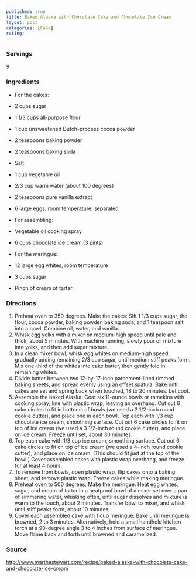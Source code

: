 ```yaml
---
published: true
title: Baked Alaska with Chocolate Cake and Chocolate Ice Cream
layout: post
categories: [Cake]
rating: 
---
```

### Servings
9

### Ingredients
- For the cakes:
- 2 cups sugar
- 1 1/3 cups all-purpose flour
- 1 cup unsweetened Dutch-process cocoa powder
- 2 teaspoons baking powder
- 2 teaspoons baking soda
- Salt
- 1 cup vegetable oil
- 2/3 cup warm water (about 100 degrees)
- 2 teaspoons pure vanilla extract
- 6 large eggs, room temperature, separated

- For assembling:
- Vegetable oil cooking spray
- 6 cups chocolate ice cream (3 pints)

- For the meringue:
- 12 large egg whites, room temperature
- 3 cups sugar
- Pinch of cream of tartar




### Directions
1. Preheat oven to 350 degrees. Make the cakes: Sift 1 1/3 cups sugar, the flour, cocoa powder, baking powder, baking soda, and 1 teaspoon salt into a bowl. Combine oil, water, and vanilla.
2. Whisk egg yolks with a mixer on medium-high speed until pale and thick, about 5 minutes. With machine running, slowly pour oil mixture into yolks, and then add sugar mixture.
3. In a clean mixer bowl, whisk egg whites on medium-high speed, gradually adding remaining 2/3 cup sugar, until medium stiff peaks form. Mix one-third of the whites into cake batter, then gently fold in remaining whites.
4. Divide batter between two 12-by-17-inch parchment-lined rimmed baking sheets, and spread evenly using an offset spatula. Bake until cakes are set and spring back when touched, 18 to 20 minutes. Let cool.
5. Assemble the baked Alaska: Coat six 11-ounce bowls or ramekins with cooking spray; line with plastic wrap, leaving an overhang. Cut out 6 cake circles to fit in bottoms of bowls (we used a 2 1/2-inch round cookie cutter), and place one in each bowl. Top each with 1/3 cup chocolate ice cream, smoothing surface. Cut out 6 cake circles to fit on top of ice cream (we used a 3 1/2-inch round cookie cutter), and place on ice cream. Freeze until set, about 30 minutes.
6. Top each cake with 1/3 cup ice cream, smoothing surface. Cut out 6 cake circles to fit on top of ice cream (we used a 4-inch round cookie cutter), and place on ice cream. (This should fit just at the top of the bowl.) Cover assembled cakes with plastic wrap overhang, and freeze for at least 4 hours.
7. To remove from bowls, open plastic wrap, flip cakes onto a baking sheet, and remove plastic wrap. Freeze cakes while making meringue.
8. Preheat oven to 500 degrees. Make the meringue: Heat egg whites, sugar, and cream of tartar in a heatproof bowl of a mixer set over a pan of simmering water, whisking often, until sugar dissolves and mixture is warm to the touch, about 2 minutes. Transfer bowl to mixer, and whisk until stiff peaks form, about 10 minutes.
9. Cover each assembled cake with 1 cup meringue. Bake until meringue is browned, 2 to 3 minutes. Alternatively, hold a small handheld kitchen torch at a 90-degree angle 3 to 4 inches from surface of meringue. Move flame back and forth until browned and caramelized.

### Source
<a href="http://www.marthastewart.com/recipe/baked-alaska-with-chocolate-cake-and-chocolate-ice-cream" target="new">http://www.marthastewart.com/recipe/baked-alaska-with-chocolate-cake-and-chocolate-ice-cream</a>
